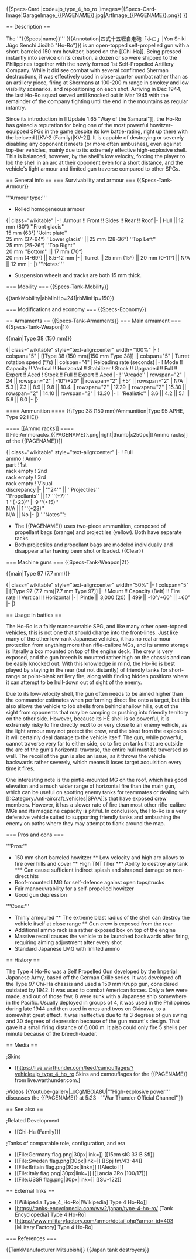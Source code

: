 {{Specs-Card
|code=jp_type_4_ho_ro
|images={{Specs-Card-Image|GarageImage_{{PAGENAME}}.jpg|ArtImage_{{PAGENAME}}.png}}
}}

== Description ==
<!-- ''In the description, the first part should be about the history of the creation and combat usage of the vehicle, as well as its key features. In the second part, tell the reader about the ground vehicle in the game. Insert a screenshot of the vehicle, so that if the novice player does not remember the vehicle by name, he will immediately understand what kind of vehicle the article is talking about.'' -->
The '''{{Specs|name}}''' ({{Annotation|四式十五糎自走砲「ホロ」|Yon Shiki Jūgo Senchi Jisōhō "Ho-Ro"}}) is an open-topped self-propelled gun with a short-barreled 150 mm howitzer, based on the [[Chi-Ha]]. Being pressed instantly into service on its creation, a dozen or so were shipped to the Philippines together with the newly formed 1st Self-Propelled Artillery Company. While it did see combat with several confirmed Sherman destructions, it was effectively used in close-quarter combat rather than as an artillery piece, firing at Shermans at 100-200 m range in smokey and low visibility scenarios, and repositioning on each shot. Arriving in Dec 1944, the last Ho-Ro squad served until knocked out in Mar 1945 with the remainder of the company fighting until the end in the mountains as regular infantry.

Since its introduction in [[Update 1.65 "Way of the Samurai"]], the Ho-Ro has gained a reputation for being one of the most powerful howitzer-equipped SPGs in the game despite its low battle-rating, right up there with the beloved [[KV-2 (Family)|KV-2]]. It is capable of destroying or severely disabling any opponent it meets (or more often ambushes), even against top-tier vehicles, mainly due to its extremely effective high-explosive shell. This is balanced, however, by the shell's low velocity, forcing the player to lob the shell in an arc at their opponent even for a short distance, and the vehicle's light armour and limited gun traverse compared to other SPGs.

== General info ==
=== Survivability and armour ===
{{Specs-Tank-Armour}}
<!-- ''Describe armour protection. Note the most well protected and key weak areas. Appreciate the layout of modules as well as the number and location of crew members. Is the level of armour protection sufficient, is the placement of modules helpful for survival in combat? If necessary use a visual template to indicate the most secure and weak zones of the armour.'' -->
'''Armour type:'''

* Rolled homogeneous armour

{| class="wikitable"
|-
! Armour !! Front !! Sides !! Rear !! Roof
|-
| Hull || 12 mm (80°) ''Front glacis'' <br> 15 mm (63°) ''Joint plate'' <br> 25 mm (37-64°) ''Lower glacis'' || 25 mm (28-36°) ''Top Left'' <br> 25 mm (25-26°) ''Top Right'' <br> 20 mm ''Bottom'' || 17 mm (70°) <br> 20 mm (4-69°) || 8.5-12 mm
|-
| Turret || 25 mm (15°) || 20 mm (0-11°) || N/A || 12 mm
|-
|}
'''Notes:'''

* Suspension wheels and tracks are both 15 mm thick.

=== Mobility ===
{{Specs-Tank-Mobility}}
<!-- ''Write about the mobility of the ground vehicle. Estimate the specific power and manoeuvrability, as well as the maximum speed forwards and backwards.'' -->

{{tankMobility|abMinHp=241|rbMinHp=150}}

=== Modifications and economy ===
{{Specs-Economy}}

== Armaments ==
{{Specs-Tank-Armaments}}
=== Main armament ===
{{Specs-Tank-Weapon|1}}
<!-- ''Give the reader information about the characteristics of the main gun. Assess its effectiveness in a battle based on the reloading speed, ballistics and the power of shells. Do not forget about the flexibility of the fire, that is how quickly the cannon can be aimed at the target, open fire on it and aim at another enemy. Add a link to the main article on the gun: <code><nowiki>{{main|Name of the weapon}}</nowiki></code>. Describe in general terms the ammunition available for the main gun. Give advice on how to use them and how to fill the ammunition storage.'' -->
{{main|Type 38 (150 mm)}}

{| class="wikitable" style="text-align:center" width="100%"
|-
! colspan="5" | [[Type 38 (150 mm)|150 mm Type 38]] || colspan="5" | Turret rotation speed (°/s) || colspan="4" | Reloading rate (seconds)
|-
! Mode !! Capacity !! Vertical !! Horizontal !! Stabilizer
! Stock !! Upgraded !! Full !! Expert !! Aced
! Stock !! Full !! Expert !! Aced
|-
! ''Arcade''
| rowspan="2" | 24 || rowspan="2" | -10°/+20° || rowspan="2" | ±5° || rowspan="2" | N/A || 5.3 || 7.3 || 8.9 || 9.8 || 10.4 || rowspan="2" | 17.29 || rowspan="2" | 15.30 || rowspan="2" | 14.10 || rowspan="2" | 13.30
|-
! ''Realistic''
| 3.6 || 4.2 || 5.1 || 5.6 || 6.0
|-
|}

==== Ammunition ====
{{:Type 38 (150 mm)/Ammunition|Type 95 APHE, Type 92 HE}}

==== [[Ammo racks]] ====
[[File:Ammoracks_{{PAGENAME}}.png|right|thumb|x250px|[[Ammo racks]] of the {{PAGENAME}}]]
<!-- '''Last updated: 2.27.2.51''' -->
{| class="wikitable" style="text-align:center"
|-
! Full<br>ammo
! Ammo<br>part
! 1st<br>rack empty
! 2nd<br>rack empty
! 3rd<br>rack empty
! Visual<br>discrepancy
|-
| '''24''' || ''Projectiles''<br>''Propellants'' || 17&nbsp;''(+7)''<br>1&nbsp;''(+23)'' || 9&nbsp;''(+15)''<br>N/A || 1&nbsp;''(+23)''<br>N/A || No
|-
|}
'''Notes''':

* The {{PAGENAME}} uses two-piece ammunition, composed of propellant bags (orange) and projectiles (yellow). Both have separate racks.
* Both projectiles and propellant bags are modeled individually and disappear after having been shot or loaded.
{{Clear}}

=== Machine guns ===
{{Specs-Tank-Weapon|2}}
<!-- ''Offensive and anti-aircraft machine guns not only allow you to fight some aircraft but also are effective against lightly armoured vehicles. Evaluate machine guns and give recommendations on its use.'' -->
{{main|Type 97 (7.7 mm)}}

{| class="wikitable" style="text-align:center" width="50%"
|-
! colspan="5" | [[Type 97 (7.7 mm)|7.7 mm Type 97]]
|-
! Mount !! Capacity (Belt) !! Fire rate !! Vertical !! Horizontal
|-
| Pintle || 3,000 (20) || 499 || -10°/+60° || ±60°
|-
|}

== Usage in battles ==
<!-- ''Describe the tactics of playing in the vehicle, the features of using vehicles in the team and advice on tactics. Refrain from creating a "guide" - do not impose a single point of view but instead give the reader food for thought. Describe the most dangerous enemies and give recommendations on fighting them. If necessary, note the specifics of the game in different modes (AB, RB, SB).'' -->
The Ho-Ro is a fairly manoeuvrable SPG, and like many other open-topped vehicles, this is not one that should charge into the front-lines. Just like many of the other low-rank Japanese vehicles, it has no real armour protection from anything more than rifle-calibre MGs, and its ammo storage is literally a box mounted on top of the engine deck. The crew is very exposed, and the gun breech is mounted rather high on the chassis and can be easily knocked out. With this knowledge in mind, the Ho-Ro is best played by staying in the rear (but not distantly) of friendly tanks for short-range or point-blank artillery fire, along with finding hidden positions where it can attempt to be hull-down out of sight of the enemy.

Due to its low-velocity shell, the gun often needs to be aimed higher than the commander estimates when performing direct fire onto a target, but this also allows the vehicle to lob shells from behind shallow hills, out of the sight from opponents that may be camping or pushing into friendly territory on the other side. However, because its HE shell is so powerful, it is extremely risky to fire directly next to or very close to an enemy vehicle, as the light armour may not protect the crew, and the blast from the explosion it will certainly deal damage to the vehicle itself. The gun, while powerful, cannot traverse very far to either side, so to fire on tanks that are outside the arc of the gun's horizontal traverse, the entire hull must be traversed as well. The recoil of the gun is also an issue, as it throws the vehicle backwards rather severely, which means it loses target acquisition every time it fires.

One interesting note is the pintle-mounted MG on the roof, which has good elevation and a much wider range of horizontal fire than the main gun, which can be useful on spotting enemy tanks for teammates or dealing with [[:Category:Anti-aircraft_vehicles|SPAA]]s that have exposed crew members. However, it has a slower rate of fire than most other rifle-calibre MGs and its magazine capacity is pitiful. In conclusion, the Ho-Ro is a very defensive vehicle suited to supporting friendly tanks and ambushing the enemy on paths where they may attempt to flank around the map.

=== Pros and cons ===
<!-- ''Summarise and briefly evaluate the vehicle in terms of its characteristics and combat effectiveness. Mark its pros and cons in a bulleted list. Try not to use more than 6 points for each of the characteristics. Avoid using categorical definitions such as "bad", "good" and the like - use substitutions with softer forms such as "inadequate" and "effective".'' -->

'''Pros:'''

* 150 mm short barreled howitzer
** Low velocity and high arc allows to fire over hills and cover
** High TNT filler
*** Ability to destroy any tank
*** Can cause sufficient indirect splash and shrapnel damage on non-direct hits
* Roof-mounted LMG for self-defence against open tops/trucks
* Fair manoeuvrability for a self-propelled howitzer
* Good gun depression

'''Cons:'''

* Thinly armoured
** The extreme blast radius of the shell can destroy the vehicle itself at close range
** Gun crew is exposed from the rear
* Additional ammo rack is a rather exposed box on top of the engine
* Massive recoil causes the vehicle to be launched backwards after firing, requiring aiming adjustment after every shot
* Standard Japanese LMG with limited ammo

== History ==
<!-- ''Describe the history of the creation and combat usage of the vehicle in more detail than in the introduction. If the historical reference turns out to be too long, take it to a separate article, taking a link to the article about the vehicle and adding a block "/History" (example: <nowiki>https://wiki.warthunder.com/(Vehicle-name)/History</nowiki>) and add a link to it here using the <code>main</code> template. Be sure to reference text and sources by using <code><nowiki><ref></ref></nowiki></code>, as well as adding them at the end of the article with <code><nowiki><references /></nowiki></code>. This section may also include the vehicle's dev blog entry (if applicable) and the in-game encyclopedia description (under <code><nowiki>=== In-game description ===</nowiki></code>, also if applicable).'' -->

The Type 4 Ho-Ro was a Self Propelled Gun developed by the Imperial Japanese Army, based off the German Grille series. It was developed off the Type 97 Chi-Ha chassis and used a 150 mm Krupp gun, considered outdated by 1942. It was used to combat American forces. Only a few were made, and out of those few, 8 were sunk with a Japanese ship somewhere in the Pacific. Usually deployed in groups of 4, it was used in the Philippines during late 1944 and then used in ones and twos on Okinawa, to a somewhat great effect. It was ineffective due to its 3 degrees of gun swing and 30 degrees of depression because of the gun mount's design. That gave it a small firing distance of 6,000 m. It also could only fire 5 shells per minute because of the breech-loader.

== Media ==
<!-- ''Excellent additions to the article would be video guides, screenshots from the game, and photos.'' -->

;Skins

* [https://live.warthunder.com/feed/camouflages/?vehicle=jp_type_4_ho_ro Skins and camouflages for the {{PAGENAME}} from live.warthunder.com.]

;Videos
{{Youtube-gallery|_xCgMBOiA8U|'''High-explosive power''' discusses the {{PAGENAME}} at 5:23 - ''War Thunder Official Channel''}}

== See also ==
<!--''Links to the articles on the War Thunder Wiki that you think will be useful for the reader, for example:''
* ''reference to the series of the vehicles;''
* ''links to approximate analogues of other nations and research trees.''-->

;Related Development
* [[Chi-Ha (Family)]]

;Tanks of comparable role, configuration, and era
* [[File:Germany flag.png|30px|link=]] [[15cm sIG 33 B Sfl]]
* [[File:Sweden flag.png|30px|link=]] [[Spj fm/43-44]]
* [[File:Britain flag.png|30px|link=]] [[Alecto I]]
* [[File:Italy flag.png|30px|link=]] [[Lancia 3Ro (100/17)]]
* [[File:USSR flag.png|30px|link=]] [[SU-122]]

== External links ==
<!-- ''Paste links to sources and external resources, such as:''
* ''topic on the official game forum;''
* ''other literature.'' -->

* [[Wikipedia:Type_4_Ho-Ro|[Wikipedia] Type 4 Ho-Ro]]
* [https://tanks-encyclopedia.com/ww2/japan/type-4-ho-ro/ <nowiki>[Tank Encyclopedia] Type 4 Ho-Ro</nowiki>]
* [https://www.militaryfactory.com/armor/detail.php?armor_id=403 <nowiki>[Military Factory] Type 4 Ho-Ro</nowiki>]

=== References ===
<references />

{{TankManufacturer Mitsubishi}}
{{Japan tank destroyers}}